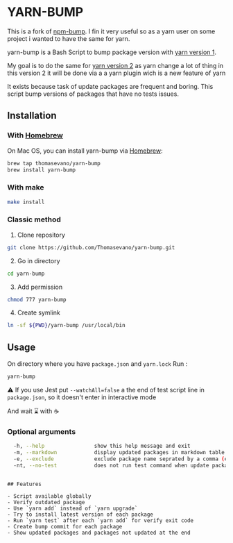 # YARN-BUMP

This is a fork of [npm-bump](https://github.com/vincenthardouin/npm-bump). I fin it very useful so as a yarn user on some project i wanted to have the same for yarn.

yarn-bump is a Bash Script to bump package version with [yarn version 1](https://github.com/yarnpkg/yarn).

My goal is to do the same for [yarn version 2](https://github.com/yarnpkg/berry) as yarn change a lot of thing in this version 2 it will be done via a a yarn plugin wich is a new feature of yarn

It exists because task of update packages are frequent and boring.
This script bump versions of packages that have no tests issues.

## Installation

### With [Homebrew](https://brew.sh/)

On Mac OS, you can install yarn-bump via [Homebrew](https://brew.sh/):

```bash
brew tap thomasevano/yarn-bump
brew install yarn-bump
```

### With make

```bash
make install
```

### Classic method

1. Clone repository

```bash
git clone https://github.com/Thomasevano/yarn-bump.git
```

2. Go in directory

```bash
cd yarn-bump
```

3. Add permission

```bash
chmod 777 yarn-bump
```

4. Create symlink

```bash
ln -sf ${PWD}/yarn-bump /usr/local/bin
```

## Usage

On directory where you have `package.json` and `yarn.lock`
Run :

```bash
yarn-bump
```

:warning: If you use Jest put `--watchAll=false` a the end of test script line in `package.json`, so it doesn't enter in interactive mode

And wait :hourglass: with :coffee:

### Optional arguments

```bash
  -h, --help                show this help message and exit
  -m, --markdown            display updated packages in markdown table
  -e, --exclude             exclude package name seprated by a comma (e.g -e lodash,mocha)
  -nt, --no-test            does not run test command when update package
``` 
```

## Features

- Script available globally
- Verify outdated package
- Use `yarn add` instead of `yarn upgrade`
- Try to install latest version of each package
- Run `yarn test` after each `yarn add` for verify exit code
- Create bump commit for each package
- Show updated packages and packages not updated at the end
